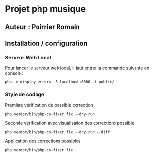 # Projet php musique

## Auteur : Poirrier Romain

## Installation / configuration

### Serveur Web Local

Pour lancer le serveur web local, il faut entrer la commande suivante en console :
```
php -d display_errors -S localhost:8000 -t public/
```

### Style de codage

Première vérification de possible correction
```apacheconf
php vendor/bin/php-cs-fixer fix --dry-run
```

Seconde vérification avec visualisation des corrections possible
```apacheconf
php vendor/bin/php-cs-fixer fix --dry-run --diff
```

Application des corrections possibles
```apacheconf
php vendor/bin/php-cs-fixer fix
```